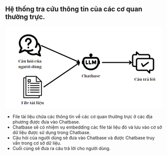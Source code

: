## Hệ thống tra cứu thông tin của các cơ quan thường trực.

<p align="center">
    <img src="https://github.com/NHD04072004/ketnoitinhnguyen/blob/main/docs/images/chat/chatflow.png?raw=true">
</p>

- File tài liệu chứa các thông tin về các cơ quan thường trực ở các địa phương được đưa vào Chatbase.
- Chatbase sẽ có nhiệm vụ embedding các file tài liệu đó và lưu vào cơ sở dữ liệu được sử dụng trong Chatbase.
- Câu hỏi của người dùng sẽ đưa vào Chatbase và được Chatbase truy vấn trong cơ sở dữ liệu. 
- Cuối cùng sẽ đưa ra câu trả lời cho người dùng.